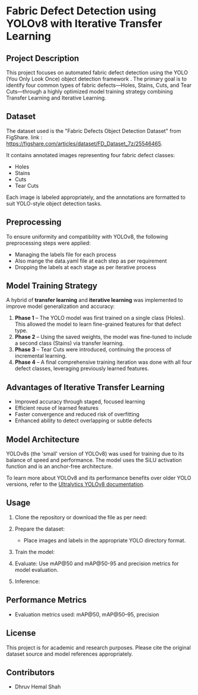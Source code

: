 Fabric Defect Detection using YOLOv8 with Iterative Transfer Learning
======================================================================

Project Description
-------------------
This project focuses on automated fabric defect detection using the YOLO (You Only Look Once) object detection framework . The primary goal is to identify four common types of fabric defects—Holes, Stains, Cuts, and Tear Cuts—through a highly optimized model training strategy combining Transfer Learning and Iterative Learning.

Dataset
-------
The dataset used is the "Fabric Defects Object Detection Dataset" from FigShare.
link : https://figshare.com/articles/dataset/FD_Dataset_7z/25546465.

It contains annotated images representing four fabric defect classes:
- Holes
- Stains
- Cuts
- Tear Cuts

Each image is labeled appropriately, and the annotations are formatted to suit YOLO-style object detection tasks.

Preprocessing
-------------
To ensure uniformity and compatibility with YOLOv8, the following preprocessing steps were applied:
- Managing the labels file for each process
- Also mange the data.yaml file at each step as per requirement
- Dropping the labels at each stage as per iterative process

Model Training Strategy
-----------------------
A hybrid of **transfer learning** and **iterative learning** was implemented to improve model generalization and accuracy:

1. **Phase 1** – The YOLO model was first trained on a single class (Holes). This allowed the model to learn fine-grained features for that defect type.
2. **Phase 2** – Using the saved weights, the model was fine-tuned to include a second class (Stains) via transfer learning.
3. **Phase 3** – Tear Cuts were introduced, continuing the process of incremental learning.
4. **Phase 4** – A final comprehensive training iteration was done with all four defect classes, leveraging previously learned features.

Advantages of Iterative Transfer Learning
-----------------------------------------
- Improved accuracy through staged, focused learning
- Efficient reuse of learned features
- Faster convergence and reduced risk of overfitting
- Enhanced ability to detect overlapping or subtle defects

Model Architecture
------------------
YOLOv8s (the 'small' version of YOLOv8) was used for training due to its balance of speed and performance. The model uses the SiLU activation function and is an anchor-free architecture.

To learn more about YOLOv8 and its performance benefits over older YOLO versions, refer to the [Ultralytics YOLOv8 documentation](https://docs.ultralytics.com).

Usage
-----
1. Clone the repository or download the file as per need:
   
3. Prepare the dataset:
   - Place images and labels in the appropriate YOLO directory format.

4. Train the model:
  
5. Evaluate:
   Use mAP@50 and mAP@50-95 and precision metrics for model evaluation.

6. Inference:

Performance Metrics
-------------------
- Evaluation metrics used: mAP@50, mAP@50–95, precision 

License
-------
This project is for academic and research purposes. Please cite the original dataset source and model references appropriately.

Contributors
------------
- Dhruv Hemal Shah

